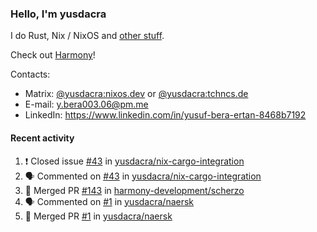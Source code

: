 ### Hello, I'm yusdacra

I do Rust, Nix / NixOS and [other stuff](https://yusdacra.gitlab.io/about).

Check out [Harmony](https://github.com/harmony-development)!

Contacts:
- Matrix: [@yusdacra:nixos.dev](https://matrix.to/#/@yusdacra:nixos.dev) or [@yusdacra:tchncs.de](https://matrix.to/#/@yusdacra:tchncs.de)
- E-mail: y.bera003.06@pm.me
- LinkedIn: https://www.linkedin.com/in/yusuf-bera-ertan-8468b7192

#### Recent activity

<!--START_SECTION:activity-->
1. ❗️ Closed issue [#43](https://github.com/yusdacra/nix-cargo-integration/issues/43) in [yusdacra/nix-cargo-integration](https://github.com/yusdacra/nix-cargo-integration)
2. 🗣 Commented on [#43](https://github.com/yusdacra/nix-cargo-integration/issues/43) in [yusdacra/nix-cargo-integration](https://github.com/yusdacra/nix-cargo-integration)
3. 🎉 Merged PR [#143](https://github.com/harmony-development/scherzo/pull/143) in [harmony-development/scherzo](https://github.com/harmony-development/scherzo)
4. 🗣 Commented on [#1](https://github.com/yusdacra/naersk/issues/1) in [yusdacra/naersk](https://github.com/yusdacra/naersk)
5. 🎉 Merged PR [#1](https://github.com/yusdacra/naersk/pull/1) in [yusdacra/naersk](https://github.com/yusdacra/naersk)
<!--END_SECTION:activity-->
